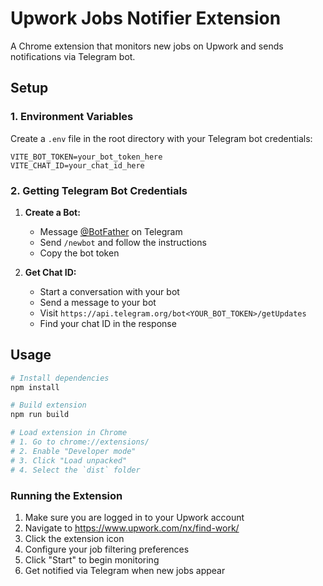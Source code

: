 # Upwork Jobs Notifier Extension

A Chrome extension that monitors new jobs on Upwork and sends notifications via Telegram bot.

## Setup

### 1. Environment Variables

Create a `.env` file in the root directory with your Telegram bot credentials:

```env
VITE_BOT_TOKEN=your_bot_token_here
VITE_CHAT_ID=your_chat_id_here
```

### 2. Getting Telegram Bot Credentials

1. **Create a Bot:**

   - Message [@BotFather](https://t.me/BotFather) on Telegram
   - Send `/newbot` and follow the instructions
   - Copy the bot token

2. **Get Chat ID:**
   - Start a conversation with your bot
   - Send a message to your bot
   - Visit `https://api.telegram.org/bot<YOUR_BOT_TOKEN>/getUpdates`
   - Find your chat ID in the response

## Usage

```bash
# Install dependencies
npm install

# Build extension
npm run build

# Load extension in Chrome
# 1. Go to chrome://extensions/
# 2. Enable "Developer mode"
# 3. Click "Load unpacked"
# 4. Select the `dist` folder
```

### Running the Extension

1. Make sure you are logged in to your Upwork account
2. Navigate to https://www.upwork.com/nx/find-work/
3. Click the extension icon
4. Configure your job filtering preferences
5. Click "Start" to begin monitoring
6. Get notified via Telegram when new jobs appear
